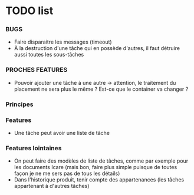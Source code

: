 # TODO list

### BUGS

* Faire disparaitre les messages (timeout)
* À la destruction d'une tâche qui en possède d'autres, il faut 
  détruire aussi toutes les sous-tâches

### PROCHES FEATURES


* Pouvoir ajouter une tâche à une autre
  -> attention, le traitement du placement ne sera plus le même
  ? Est-ce que le container va changer ?

### Principes


### Features

* Une tâche peut avoir une liste de tâche

### Features lointaines
* On peut faire des modèles de liste de tâches, comme par exemple pour les documents Icare (mais bon, faire plus simple puisque de toutes façon je ne me sers pas de tous les détails)
* Dans l'historique produit, tenir compte des appartenances (les tâches appartenant à d'autres tâches)
